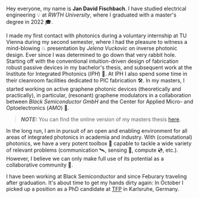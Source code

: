 Hey everyone, my name is **Jan David Fischbach**. 
I have studied electrical engineering 💡 at *RWTH University*, where I graduated with a master's degree in 2022 🎓. 

I made my first contact with photonics during a voluntary internship at TU Vienna during my second semester, where I had the pleasure to witness a mind-blowing 💥 presentation by *Jelena Vuckovic* on inverse photonic design. Ever since I was determined to go down that very rabbit hole. Starting off with the conventional intuition-driven design of fabrication robust passive devices in my bachelor's thesis, and subsequent work at the Institute for Integrated Photonics (*IPH*) 🥼. At IPH I also spend some time in their cleanroom facilities dedicated to PIC fabrication 🛠️. In my masters, I started working on active graphene photonic devices (theoretically and practically), in particular, (resonant) graphene modulators in a collaboration between *Black Semiconductor GmbH* and the Center for Applied Micro- and Optoelectronics (*AMO*) 🔦. 

> **_NOTE:_**  You can find the online version of my masters thesis [here](https://thesis.jan-dav.id).

In the long run, I am in pursuit of an open and enabling environment for all areas of integrated photonics in academia and industry. With (comutational) photonics, we have a very potent toolbox 🧰 capable to tackle a wide variety of relevant problems (communication 🛰️, sensing 🧬, compute 💿, etc.). However, I believe we can only make full use of its potential as a collaborative community 🤝.

I have been working at Black Semiconductor and since Feburary traveling after graduation. It's about time to get my hands dirty again: In October I picked up a position as a PhD candidate at [TFP](https://github.com/tfp-photonics) in Karlsruhe, Germany.
